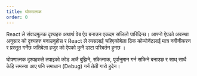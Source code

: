 ```yaml
---
title: घोषणात्मक
order: 0
---
```


React  ले संवादमूलक दृश्यहरु अथार्थ वेब ऐप बनाउन एकदम सजिलो पारिदिन्छ।  आफ्नो ऐपको अबस्था अनुसार को दृश्यहरु  बनाउनुहोस र React ले त्यसलाई  चहिएकोबेला ठिक कोम्पोनेंटलाई मात्र नवीनीकरण र प्रस्तुत गर्नेछ जतिबेला  हजुर को ऐपको कुनै डाटा परिबर्तन हुनछ ।

घोषणात्मक दृश्यहरुले तपाइको कोड अजै बुझिने, संकेत्माक, पूर्वानुमान  गर्न सकिने बनाउछ र साथ् साथै केहि समस्या आए पनि समाधान (Debug) गर्न  तेती गारो हुदेन। 